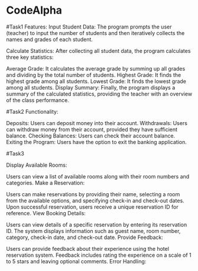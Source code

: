 # CodeAlpha

#Task1
Features:
Input Student Data: The program prompts the user (teacher) to input the number of students and then iteratively collects the names and grades of each student.

Calculate Statistics: After collecting all student data, the program calculates three key statistics:

Average Grade: It calculates the average grade by summing up all grades and dividing by the total number of students.
Highest Grade: It finds the highest grade among all students.
Lowest Grade: It finds the lowest grade among all students.
Display Summary: Finally, the program displays a summary of the calculated statistics, providing the teacher with an overview of the class performance.

#Task2
Functionality:

Deposits: Users can deposit money into their account.
Withdrawals: Users can withdraw money from their account, provided they have sufficient balance.
Checking Balances: Users can check their account balance.
Exiting the Program: Users have the option to exit the banking application.

#Task3

Display Available Rooms:

Users can view a list of available rooms along with their room numbers and categories.
Make a Reservation:

Users can make reservations by providing their name, selecting a room from the available options, and specifying check-in and check-out dates.
Upon successful reservation, users receive a unique reservation ID for reference.
View Booking Details:

Users can view details of a specific reservation by entering its reservation ID.
The system displays information such as guest name, room number, category, check-in date, and check-out date.
Provide Feedback:

Users can provide feedback about their experience using the hotel reservation system.
Feedback includes rating the experience on a scale of 1 to 5 stars and leaving optional comments.
Error Handling:


